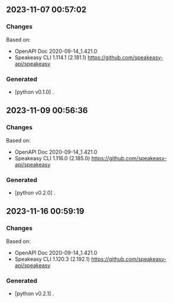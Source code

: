 

## 2023-11-07 00:57:02
### Changes
Based on:
- OpenAPI Doc 2020-09-14_1.421.0 
- Speakeasy CLI 1.114.1 (2.181.1) https://github.com/speakeasy-api/speakeasy
### Generated
- [python v0.1.0] .

## 2023-11-09 00:56:36
### Changes
Based on:
- OpenAPI Doc 2020-09-14_1.421.0 
- Speakeasy CLI 1.116.0 (2.185.0) https://github.com/speakeasy-api/speakeasy
### Generated
- [python v0.2.0] .

## 2023-11-16 00:59:19
### Changes
Based on:
- OpenAPI Doc 2020-09-14_1.421.0 
- Speakeasy CLI 1.120.3 (2.192.1) https://github.com/speakeasy-api/speakeasy
### Generated
- [python v0.2.1] .